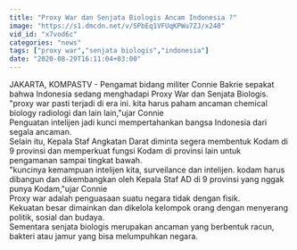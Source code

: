 ```yaml
---
title: "Proxy War dan Senjata Biologis Ancam Indonesia ?"
image: "https://s1.dmcdn.net/v/SPbEq1VFUqKPWu7ZJ/x240"
vid_id: "x7vod6c"
categories: "news"
tags: ["proxy war","senjata biologis","indonesia"]
date: "2020-08-29T16:11:04+03:00"
---
```

JAKARTA, KOMPASTV - Pengamat bidang militer Connie Bakrie sepakat bahwa Indonesia sedang menghadapi Proxy War dan Senjata Biologis.   <br>&quot;proxy war pasti terjadi di era ini. kita harus paham ancaman chemical biology radiologi dan lain lain,&quot;ujar Connie   <br>Penguatan intelijen jadi kunci mempertahankan bangsa Indonesia dari segala ancaman.   <br>Selain itu, Kepala Staf Angkatan Darat diminta segera membentuk Kodam di 9 provinsi dan memperkuat fungsi Kodam di provinsi lain untuk pengamanan sampai tingkat bawah.   <br>&quot;kuncinya kemampuan intelijen kita, surveilance dan intelijen. kodam harus dibangun dan dikembangkan  oleh Kepala Staf AD di 9 provinsi yang nggak punya Kodam,&quot;ujar Connie   <br>Proxy war adalah penguasaan suatu negara tidak dengan fisik.   <br>Kekuatan besar dimainkan dan dikelola kelompok orang dengan menyerang politik, sosial dan budaya.   <br>Sementara senjata biologis merupakan ancaman yang berbentuk racun, bakteri atau jamur yang bisa melumpuhkan negara.   <br>
